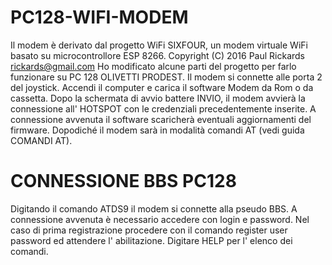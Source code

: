 # PC128-WIFI-MODEM
Il modem è derivato dal progetto WiFi SIXFOUR, un modem virtuale WiFi basato su microcontrollore ESP 8266.
   Copyright (C) 2016 Paul Rickards <rickards@gmail.com>
Ho modificato alcune parti del progetto per farlo funzionare su PC 128 OLIVETTI PRODEST.
Il modem si connette alle porta 2 del joystick.
Accendi il computer e carica il software Modem da Rom o da cassetta.
Dopo la schermata di avvio battere INVIO, il modem avvierà la connessione all' HOTSPOT con le credenziali precedentemente inserite. A connessione avvenuta il software scaricherà eventuali aggiornamenti del firmware.
Dopodiché il modem sarà in modalità comandi AT (vedi guida COMANDI AT).
# CONNESSIONE BBS PC128
Digitando il comando ATDS9 il modem si connette alla pseudo BBS.
A connessione avvenuta è necessario accedere con login e password. Nel caso di prima registrazione procedere con il comando register user password ed attendere l' abilitazione.
Digitare HELP per l' elenco dei comandi.
